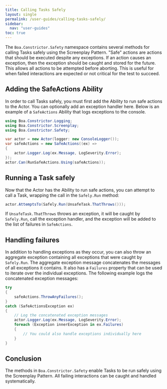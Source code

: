 ```yaml
---
title: Calling Tasks Safely
layout: single
permalink: /user-guides/calling-tasks-safely/
sidebar:
  nav: "user-guides"
toc: true
---
```


The `Boa.Constrictor.Safety` namespace contains several methods for calling Tasks safely using the Screenplay Pattern.
"Safe" actions are actions that should be executed despite any exceptions. If an action causes an exception, then the exception
should be caught and stored for the future. This allows all actions to be attempted before aborting. This is useful for when
failed interactions are expected or not critical for the test to succeed.


## Adding the SafeActions Ability

In order to call Tasks safely, you must first add the Ability to run safe actions to the Actor. You can optionally add an exception
handler here. Below is an example of a `SafeActions` Ability that logs exceptions to the console.

```csharp
using Boa.Constrictor.Logging;
using Boa.Constrictor.Screenplay;
using Boa.Constrictor.Safety;

var actor = new Actor(logger: new ConsoleLogger());
var safeActions = new SafeActions((ex) =>
{
    actor.Logger.Log(ex.Message, LogSeverity.Error);
});
actor.Can(RunSafeActions.Using(safeActions));
```


## Running a Task safely

Now that the Actor has the Ability to run safe actions, you can attempt to call a Task, wrapping the call in the
`Safely.Run` method:

```csharp
actor.AttemptsTo(Safely.Run(UnsafeTask.ThatThrows()));
```

If `UnsafeTask.ThatThrows` throws an exception, it will be caught by `Safely.Run`, call the exception handler, and the
exception will be added to the list of failures in `SafeActions`.


## Handling failures

In addition to handling exceptions as they occur, you can also throw an aggregate exception containing all exceptions that
were caught by `Safely.Run`. The aggregate exception message concatenates the messages of all exceptions it contains. It
also has a `Failures` property that can be used to iterate over the individual exceptions.
The following example logs the concatenated exception messages:

```csharp
try
{
    safeActions.ThrowAnyFailures();
}
catch (SafeActionsException ex)
{
    // Log the concatenated exception messages
    actor.Logger.Log(ex.Message, LogSeverity.Error);
    foreach (Exception innerException in ex.Failures)
    {
        // You could also handle exceptions individually here
    }
}
```


## Conclusion

The methods in `Boa.Constrictor.Safety` enable Tasks to be run safely using the Screenplay Pattern. All failing interactions
can be caught and handled systematically.